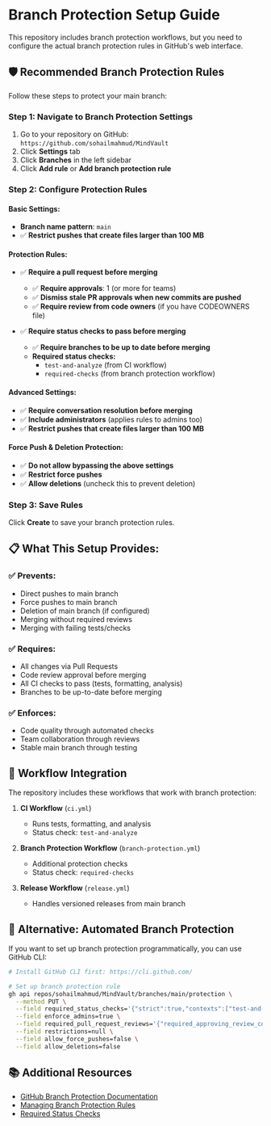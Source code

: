 # Branch Protection Setup Guide

This repository includes branch protection workflows, but you need to configure the actual branch protection rules in GitHub's web interface.

## 🛡️ Recommended Branch Protection Rules

Follow these steps to protect your main branch:

### Step 1: Navigate to Branch Protection Settings

1. Go to your repository on GitHub: `https://github.com/sohailmahmud/MindVault`
2. Click **Settings** tab
3. Click **Branches** in the left sidebar
4. Click **Add rule** or **Add branch protection rule**

### Step 2: Configure Protection Rules

#### Basic Settings:
- **Branch name pattern**: `main`
- ✅ **Restrict pushes that create files larger than 100 MB**

#### Protection Rules:
- ✅ **Require a pull request before merging**
  - ✅ **Require approvals**: 1 (or more for teams)
  - ✅ **Dismiss stale PR approvals when new commits are pushed**
  - ✅ **Require review from code owners** (if you have CODEOWNERS file)

- ✅ **Require status checks to pass before merging**
  - ✅ **Require branches to be up to date before merging**
  - **Required status checks:**
    - `test-and-analyze` (from CI workflow)
    - `required-checks` (from branch protection workflow)

#### Advanced Settings:
- ✅ **Require conversation resolution before merging**
- ✅ **Include administrators** (applies rules to admins too)
- ✅ **Restrict pushes that create files larger than 100 MB**

#### Force Push & Deletion Protection:
- ✅ **Do not allow bypassing the above settings**
- ✅ **Restrict force pushes**
- ✅ **Allow deletions** (uncheck this to prevent deletion)

### Step 3: Save Rules

Click **Create** to save your branch protection rules.

## 📋 What This Setup Provides:

### ✅ **Prevents:**
- Direct pushes to main branch
- Force pushes to main branch
- Deletion of main branch (if configured)
- Merging without required reviews
- Merging with failing tests/checks

### ✅ **Requires:**
- All changes via Pull Requests
- Code review approval before merging
- All CI checks to pass (tests, formatting, analysis)
- Branches to be up-to-date before merging

### ✅ **Enforces:**
- Code quality through automated checks
- Team collaboration through reviews
- Stable main branch through testing

## 🚀 Workflow Integration

The repository includes these workflows that work with branch protection:

1. **CI Workflow** (`ci.yml`)
   - Runs tests, formatting, and analysis
   - Status check: `test-and-analyze`

2. **Branch Protection Workflow** (`branch-protection.yml`)
   - Additional protection checks
   - Status check: `required-checks`

3. **Release Workflow** (`release.yml`)
   - Handles versioned releases from main branch

## 🔧 Alternative: Automated Branch Protection

If you want to set up branch protection programmatically, you can use GitHub CLI:

```bash
# Install GitHub CLI first: https://cli.github.com/

# Set up branch protection rule
gh api repos/sohailmahmud/MindVault/branches/main/protection \
  --method PUT \
  --field required_status_checks='{"strict":true,"contexts":["test-and-analyze","required-checks"]}' \
  --field enforce_admins=true \
  --field required_pull_request_reviews='{"required_approving_review_count":1,"dismiss_stale_reviews":true}' \
  --field restrictions=null \
  --field allow_force_pushes=false \
  --field allow_deletions=false
```

## 📚 Additional Resources

- [GitHub Branch Protection Documentation](https://docs.github.com/en/repositories/configuring-branches-and-merges-in-your-repository/defining-the-mergeability-of-pull-requests/about-protected-branches)
- [Managing Branch Protection Rules](https://docs.github.com/en/repositories/configuring-branches-and-merges-in-your-repository/defining-the-mergeability-of-pull-requests/managing-a-branch-protection-rule)
- [Required Status Checks](https://docs.github.com/en/repositories/configuring-branches-and-merges-in-your-repository/defining-the-mergeability-of-pull-requests/about-status-checks)